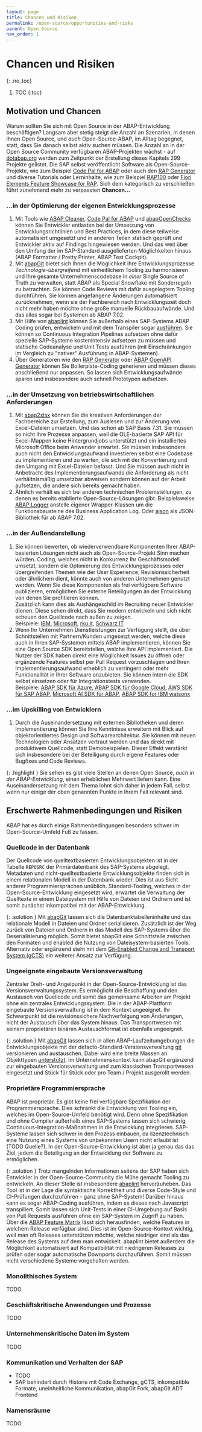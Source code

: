 ```yaml
---
layout: page
title: Chancen und Risiken
permalink: /open-source/opportunities-and-risks
parent: Open Source
nav_order: 1
---
```


# Chancen und Risiken
{: .no_toc}

1. TOC
{:toc}

## Motivation und Chancen

Warum sollten Sie sich mit Open Source in der ABAP-Entwicklung beschäftigen? Langsam aber stetig steigt die Anzahl an Szenarien, in denen Ihnen Open Source, und _auch_ Open-Source-ABAP, im Alltag begegnet, statt, dass Sie danach selbst aktiv suchen müssen. Die Anzahl an in der Open Source Community verfügbaren ABAP-Projekten wächst - auf [dotabap.org](https://dotabap.org) werden zum Zeitpunkt der Erstellung dieses Kapitels 299 Projekte gelistet. Die SAP selbst veröffentlicht Software als Open-Source-Projekte, wie zum Beispiel [Code Pal for ABAP](https://github.com/SAP/code-pal-for-abap-cloud) oder auch den [RAP Generator](https://github.com/SAP-samples/cloud-abap-rap) und diverse Tutorials oder Lerninhalte, wie zum Beispiel [RAP100](https://github.com/SAP-samples/abap-platform-rap100) oder [Fiori Elements Feature Showcase for RAP](https://github.com/SAP-samples/abap-platform-fiori-feature-showcase). Sich dem kategorisch zu verschließen führt zunehmend mehr zu verpassten __Chancen...__

### ...in der Optimierung der eigenen Entwicklungsprozesse

1. Mit Tools wie [ABAP Cleaner](https://github.com/SAP/abap-cleaner), [Code Pal for ABAP](https://github.com/SAP/code-pal-for-abap-cloud) und [abapOpenChecks](https://github.com/larshp/abapOpenChecks) können Sie Entwickler entlasten bei der Umsetzung von Entwicklungsrichtlinien und Best Practices, in dem diese teilweise automatisiert umgesetzt und in anderen Teilen statisch geprüft und Entwickler aktiv auf Findings hingewiesen werden. Und das weit über den Umfang der im SAP-Standard ausgelieferten Möglichkeiten hinaus (ABAP Formatter / Pretty Printer, ABAP Test Cockpit).  
2. Mit [abapGit](https://abapgit.org/) bietet sich Ihnen die Möglichkeit Ihre Entwicklungsprozesse _Technologie-übergreifend_ mit einheitlichem Tooling zu harmonisieren und Ihre gesamte Unternehmenscodebase in _einer_ Single Source of Truth zu verwalten, statt ABAP als Special Snowflake mit Sonderregeln zu betrachten. Sie können Code Reviews mit dafür ausgelegtem Tooling durchführen. Sie können angefangene Änderungen automatisiert zurücknehmen, wenn sie der Fachbereich nach Entwicklungszeit doch nicht mehr haben möchte ohne große manuelle Rückbauaufwände. Und das alles sogar bei Systemen ab ABAP 7.02.
3. Mit Hilfe von [abaplint](https://abaplint.org/) können Sie außerhalb eines SAP-Systems ABAP Coding prüfen, entwickeln und mit dem Transpiler sogar [ausführen](https://transpiler.abaplint.org/). Sie können so Continuous Integration Pipelines aufsetzen ohne dafür spezielle SAP-Systeme kostenintensiv aufsetzen zu müssen und statische Codeanalyse und Unit Tests ausführen (mit Einschränkungen im Vergleich zu "nativer" Ausführung in ABAP-Systemen).  
4. Über Generatoren wie den [RAP Generator](https://github.com/SAP-samples/cloud-abap-rap) oder [ABAP OpenAPI Generator](https://github.com/abap-openapi/abap-openapi) können Sie Boilerplate-Coding generieren und müssen dieses anschließend nur anpassen. So lassen sich Entwicklungsaufwände sparen und insbesondere auch schnell Prototypen aufsetzen.

### ...in der Umsetzung von betriebswirtschaftlichen Anforderungen

1. Mit [abap2xlsx](https://github.com/abap2xlsx/abap2xlsx) können Sie die kreativen Anforderungen der Fachbereiche zur Erstellung, zum Auslesen und zur Änderung von Excel-Dateien umsetzen. Und das schon ab SAP Basis 7.31. Sie müssen so nicht Ihre Prozesse anpassen, weil die OLE-basierte SAP API für Excel-Mappen keine Hintergrundjobs unterstützt und ein installiertes Microsoft Office beim Anwender erwartet. Sie müssen insbesondere auch nicht den Entwicklungsaufwand investieren selbst eine Codebase zu implementieren und zu warten, die sich mit der Konvertierung und den Umgang mit Excel-Dateien befasst. Und Sie müssen auch nicht in Anbetracht des Implementierungsaufwands die Anforderung als nicht verhältnismäßig umsetzbar abweisen sondern können auf der Arbeit aufsetzen, die andere sich bereits gemacht haben.
2. Ähnlich verhält es sich bei anderen technischen Problemstellungen, zu denen es bereits etablierte Open-Source-Lösungen gibt. Beispielsweise [ABAP Logger](https://github.com/ABAP-Logger/ABAP-Logger) anstelle eigener Wrapper-Klassen um die Funktionsbausteine des Business Application Log. Oder [ajson](https://github.com/sbcgua/ajson) als JSON-Bibliothek für ab ABAP 7.02.

### ...in der Außendarstellung

1. Sie können bewerten, ob wiederverwendbare Komponenten Ihrer ABAP-basierten Lösungen nicht auch als Open-Source-Projekt Sinn machen würden. Coding, welches nicht in Konkurrenz Ihr Geschäftsmodell umsetzt, sondern die Optimierung des Entwicklungsprozesses oder übergreifenden Themen wie der User Experience, Revisionssicherheit oder ähnlichem dient, könnte auch von anderen Unternehmen genutzt werden. Wenn Sie diese Komponenten als frei verfügbare Software publizieren, ermöglichen Sie externe Beteiligungen an der Entwicklung von denen Sie profitieren können.  
Zusätzlich kann dies als Aushängeschild im Recruiting neuer Entwickler dienen. Diese sehen direkt, dass Sie modern entwickeln und sich nicht scheuen den Quellcode nach außen zu zeigen.  
Beispiele: [IBM](https://github.com/IBM?q=&type=all&language=abap&sort=), [Microsoft](https://github.com/microsoft?q=&type=all&language=abap&sort=), [rku.it](https://github.com/rku-it-GmbH?q=&type=all&language=abap&sort=), [Schwarz IT](https://github.com/SchwarzIT?q=&type=all&language=abap&sort=)
2. Wenn Ihr Unternehmen Dienstleistungen zur Verfügung stellt, die über Schnittstellen mit Partnern/Kunden umgesetzt werden, welche diese auch in Ihren SAP-Systemen mittels ABAP implementieren, können Sie eine Open Source SDK bereitstellen, welche Ihre API implementiert. Die Nutzer der SDK haben direkt eine Möglichkeit Issues zu öffnen oder ergänzende Features selbst per Pull Request vorzuschlagen und Ihren Implementierungsaufwand erheblich zu verringern oder mehr Funktionalität in Ihrer Software anzubieten. Sie können intern die SDK selbst einsetzen oder für Integrationstests verwenden.  
Beispiele: [ABAP SDK für Azure](https://github.com/microsoft/ABAP-SDK-for-Azure), [ABAP SDK für Google Cloud](https://cloud.google.com/solutions/sap/docs/abap-sdk/overview), [AWS SDK für SAP ABAP](https://aws.amazon.com/sdk-for-sap-abap/), [Microsoft AI SDK für ABAP](https://github.com/microsoft/aisdkforsapabap), [ABAP SDK for IBM watsonx](https://github.com/IBM/abap-sdk-nwas-x)

### ...im Upskilling von Entwicklern

1. Durch die Auseinandersetzung mit externen Bibliotheken und deren Implementierung können Sie Ihre Kenntnisse erweitern mit Blick auf objektorientiertes Design und Softwarearchitektur. Sie können mit neuen Technologien oder Ansätzen vertraut werden und das direkt mit produktivem Quellcode, statt Demobeispielen. Dieser Effekt verstärkt sich insbesondere bei der Beteiligung durch eigene Features oder Bugfixes und Code Reviews.

{: .highlight }
Sie sehen es gibt viele Stellen an denen Open Source, _auch in der ABAP-Entwicklung_, einen erheblichen Mehrwert liefern kann. Eine Auseinandersetzung mit dem Thema lohnt sich daher in jedem Fall, selbst wenn nur einige der oben genannten Punkte in Ihrem Fall relevant sind.

## Erschwerte Rahmenbedingungen und Risiken

ABAP hat es durch einige Rahmenbedingungen besonders schwer im Open-Source-Umfeld Fuß zu fassen.

### Quellcode in der Datenbank

Der Quellcode von quelltextbasierten Entwicklungsobjekten ist in der Tabelle `REPOSRC` der Primärdatenbank des SAP-Systems abgelegt. Metadaten und nicht-quelltextbasierte Entwicklungsobjekte finden sich in einem relationalen Modell in der Datenbank wieder. Dies ist aus Sicht anderer Programmiersprachen unüblich. Standard-Tooling, welches in der Open-Source-Entwicklung eingesetzt wird, erwartet die Verwaltung der Quelltexte in einem Dateisystem mit Hilfe von Dateien und Ordnern und ist somit zunächst inkompatibel mit der ABAP-Entwicklung.

{: .solution }
Mit [abapGit](https://abapgit.org/) lassen sich die Datenbanktabelleninhalte und das relationale Modell in Dateien und Ordner serialisieren. Zusätzlich ist der Weg zurück von Dateien und Ordnern in das Modell des SAP-Systems über die Deserialisierung möglich. Somit bietet abapGit eine Schnittstelle zwischen den Formaten und enabled die Nutzung von Dateisystem-basierten Tools. Alternativ oder ergänzend steht mit dem [Git-Enabled Change and Transport System (gCTS)](https://help.sap.com/docs/ABAP_PLATFORM_NEW/4a368c163b08418890a406d413933ba7/f319b168e87e42149e25e13c08d002b9.html?locale=en-US) ein weiterer Ansatz zur Verfügung.

### Ungeeignete eingebaute Versionsverwaltung

Zentraler Dreh- und Angelpunkt in der Open-Source-Entwicklung ist das Versionsverwaltungssystem. Es ermöglicht die Beschaffung und den Austausch von Quellcode und somit das gemeinsame Arbeiten am Projekt ohne ein zentrales Entwicklungssystem. Die in der ABAP-Plattform eingebaute Versionsverwaltung ist in dem Kontext ungeeignet. Ihr Schwerpunkt ist die revisionssichere Nachverfolgung von Änderungen, nicht der Austausch über das System hinaus. Das Transportwesen mit seinem proprietären binären Austauschformat ist ebenfalls ungeeignet.

{: .solution }
Mit [abapGit](https://abapgit.org/) lassen sich in allen ABAP-Laufzeitumgebungen die Entwicklungsobjekte mit der defacto-Standard-Versionsverwaltung [git](https://git-scm.com/) versionieren und austauschen. Dabei wird eine breite Massen an Objekttypen [unterstützt](https://docs.abapgit.org/user-guide/reference/supported.html). Im Unternehmenskontext kann abapGit ergänzend zur eingebauten Versionsverwaltung und zum klassischen Transportwesen eingesetzt und Stück für Stück oder pro Team / Projekt ausgerollt werden.

### Proprietäre Programmiersprache

ABAP ist proprietär. Es gibt keine frei verfügbare Spezifikation der Programmiersprache. Dies schränkt die Entwicklung von Tooling ein, welches im Open-Source-Umfeld benötigt wird. Denn ohne Spezifikation und ohne Compiler außerhalb eines SAP-Systems lassen sich schwierig Continuous-Integration-Maßnahmen in die Entwicklung integrieren. SAP-Systeme lassen sich schwer in den Prozess einbauen, da lizenztechnisch eine Nutzung eines Systems von unbekannten Usern nicht erlaubt ist (TODO Quelle?). In der Open-Source-Entwicklung ist aber ja genau das das Ziel, jedem die Beteiligung an der Entwicklung der  Software zu ermöglichen.

{: .solution }
Trotz mangelnden Informationen seitens der SAP haben sich Entwickler in der Open-Source-Community die Mühe gemacht Tooling zu entwickeln. An dieser Stelle ist insbesondere [abaplint](https://abaplint.org/) hervorzuheben. Das Tool ist in der Lage die syntaktische Korrektheit und diverse Code-Style und CI-Prüfungen durchzuführen - ganz ohne SAP-System! Darüber hinaus kann es sogar ABAP-Coding ausführen, indem es dieses nach Javascript transpiliert. Somit lassen sich Unit-Tests in einer CI-Umgebung auf Basis von Pull Requests ausführen ohne ein SAP-System im Zugriff zu haben.  
Über die [ABAP Feature Matrix](https://software-heroes.com/en/abap-feature-matrix) lässt sich herausfinden, welche Features in welchem Release verfügbar sind. Dies ist im Open-Source-Kontext wichtig, weil man oft Releases unterstützen möchte, welche niedriger sind als das Release des Systems auf dem man entwickelt. abaplint bietet außerdem die Möglichkeit automatisiert auf Kompatibilität mit niedrigeren Releases zu prüfen oder sogar automatische Downports durchzuführen. Somit müssen nicht verschiedene Systeme vorgehalten werden.

### Monolithisches System

TODO

### Geschäftskritische Anwendungen und Prozesse

TODO

### Unternehmenskritische Daten im System

TODO

### Kommunikation und Verhalten der SAP

- TODO
- SAP behindert durch Historie mit Code Exchange, gCTS, inkompatible Formate, uneinheitliche Kommunikation, abapGit Fork, abapGit ADT Frontend

### Namensräume

TODO
